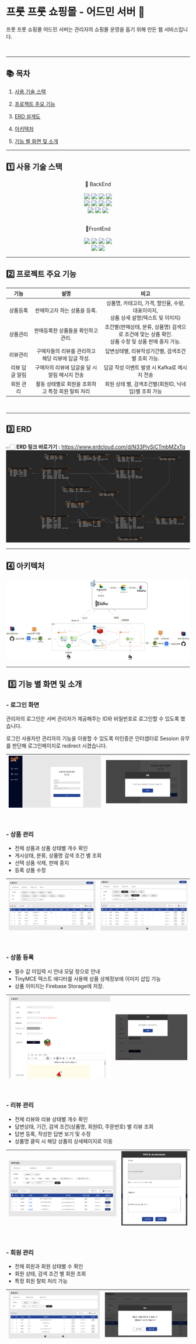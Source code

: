 # 프룻 프룻 쇼핑몰 - 어드민 서버 🍎

프룻 프룻 쇼핑몰 어드민 서버는 관리자의 쇼핑몰 운영을 돕기 위해 만든 웹 서비스입니다.

<br>

---
## 📚 목차
1. [사용 기술 스택](#1-사용-기술-스택)

2. [프로젝트 주요 기능](#2-프로젝트-주요-기능)

3. [ERD 설계도](#3-erd)

4. [아키텍처](#4-아키텍처)

5. [기능 별 화면 및 소개](#-5-기능-별-화면-및-소개)

---
## 1️⃣ 사용 기술 스택


<p align="center">
📌 BackEnd
<br>
<br>
<img src="https://img.shields.io/badge/Spring Boot-6DB33F?style=flat-square&logo=springboot&logoColor=white"/>
<img src="https://img.shields.io/badge/java 11-007396?style=flat-square&logo=java&logoColor=white"/>
<img src="https://img.shields.io/badge/Gradle-02303A?style=flat-square&logo=Gradle&logoColor=white"/>
<img src="https://img.shields.io/badge/log4j2-BEFCFF?style=flat-square&logo=&logoColor=white"/>

<br>
<img src="https://img.shields.io/badge/MySQL-4479A1?style=flat-square&logo=MySQL&logoColor=white"/>
<img src="https://img.shields.io/badge/Firebase-FFCA28?style=flat-square&logo=firebase&logoColor=white"/>
<img src="https://img.shields.io/badge/MyBatis-9EB0A2?style=flat-square&logo=&logoColor=white"/>
<img src="https://img.shields.io/badge/Kafka-231F20?style=flat-square&logo=apachekafka&logoColor=white"/>
<br>
<img src="https://img.shields.io/badge/elasticsearch-005571?style=flat-square&logo=elasticsearch&logoColor=white"/>
<img src="https://img.shields.io/badge/logstash-00B8FC?style=flat-square&logo=logstash&logoColor=white"/>
<img src="https://img.shields.io/badge/kibana-EF2D5E?style=flat-square&logo=kibana&logoColor=white"/>
<br>
<br>
</p>

<p align="center">
📌FrontEnd
<br>
<br>
<img src="https://img.shields.io/badge/HTML5-E34F26?style=flat-square&logo=html5&logoColor=white"/>
<img src="https://img.shields.io/badge/CSS3-1572B6?style=flat-square&logo=css3&logoColor=white"/>
<img src="https://img.shields.io/badge/jQuery-0769AD?style=flat-square&logo=jQuery&logoColor=white"/>
<img src="https://img.shields.io/badge/Axios-5A29E4?style=flat-square&logo=axios&logoColor=white"/>
<br>
<img src="https://img.shields.io/badge/TinyMCE-2596BE?style=flat-square&logo=TinyMCE&logoColor=white"/>
<img src="https://img.shields.io/badge/Thymeleaf-005F0F?style=flat-square&logo=thymeleaf&logoColor=white"/>
<br>
</p>

---
## 2️⃣ 프로젝트 주요 기능

|    기능    |              설명              |                               비고                               |
|:--------:|:----------------------------:|:--------------------------------------------------------------:|
|   상품등록   |       판매하고자 하는 상품을 등록.       |    상품명, 카테고리, 가격, 할인율, 수량, 대표이미지,<br/> 상품 상세 설명(텍스트 및 이미지)     |
|   상품관리   |     판매등록한 상품들을 확인하고 관리.      | 조건별(판매상태, 분류, 상품명) 검색으로 조건에 맞는 상품 확인.<br/>상품 수정 및 상품 판매 중지 가능. |
|   리뷰관리   | 구매자들의 리뷰를 관리하고 해당 리뷰에 답글 작성. |                  답변상태별, 리뷰작성기간별, 검색조건별 조회 가능.                  |
| 리뷰 답글 알림 |  구매자의 리뷰에 답글을 달 시 알림 메시지 전송  |                  답글 작성 이벤트 발생 시 Kafka로 메시지 전송                  |
|  회원 관리   | 활동 상태별로 회원을 조회하고 특정 회원 탈퇴 처리 |                회원 상태 별, 검색조건별(회원ID, 닉네임)별 조회 가능                |
<br>

---
## 3️⃣ ERD
👉🏻 **ERD 링크 바로가기 :** https://www.erdcloud.com/d/N33PiySjCTmbMZxTq
![erd.png](img/erd.png)

---
## 4️⃣ 아키텍처
![아키텍처.png](아키텍처.png)

---
## ️ ️5️⃣ 기능 별 화면 및 소개

### - 로그인 화면
관리자의 로그인은 서버 관리자가 제공해주는 ID와 비밀번호로 로그인할 수 있도록 했습니다.

로그인 사용자만 관리자의 기능을 이용할 수 있도록 미인증은 인터셉터로 Session 유무를 판단해 로그인페이지로 redirect 시켰습니다. 

![로그인화면1.png](img/로그인화면1.png) |![로그인화면2.png](img/로그인화면2.png)
--- | --- |

<br>

### - 상품 관리
- 전체 상품과 상품 상태별 개수 확인
- 게시상태, 분류, 상품명 검색 조건 별 조회
- 선택 상품 삭제, 판매 중지
- 등록 상품 수정 

![상품관리.png](img/상품관리.png) |![상품관리2.png](img/상품관리2.png)
--- | --- |

<br>

### - 상품 등록
- 필수 값 미입력 시 안내 모달 창으로 안내
- TinyMCE 텍스트 에디터를 사용해 상품 상제정보에 이미지 삽입 가능
- 상품 이미지는 Firebase Storage에 저장.

![상품등록.png](img/상품등록.png) |![안내모달.png](img/안내모달.png)
--- | --- |

<br>

### - 리뷰 관리
- 전체 리뷰와 리뷰 상태별 개수 확인
- 답변상태, 기간, 검색 조건(상품명, 회원ID, 주문번호) 별 리뷰 조회
- 답변 등록, 작성한 답변 보기 및 수정
- 상품명 클릭 시 해당 상품의 상세페이지로 이동

![리뷰관리.png](img/리뷰관리.png) |![답변작성.png](img/답변작성.png)
--- | --- |

<br>

### - 회원 관리
- 전체 회원과 회원 상태별 수 확인
- 회원 상태, 검색 조건 별 회원 조회
- 특정 회원 탈퇴 처리 가능

![회원관리.png](img/회원관리.png) |![회원관리2.png](img/회원관리2.png)
--- | --- |